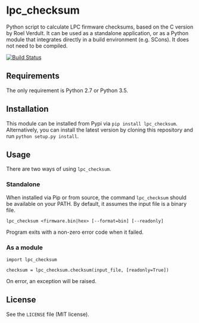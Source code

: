 # lpc_checksum
Python script to calculate LPC firmware checksums, based on the C version by Roel Verdult. It can be used as a standalone application, or as a Python module that integrates directly in a build environment (e.g. SCons). It does not need to be compiled.

[![Build Status](https://travis-ci.org/basilfx/lpc_checksum.svg?branch=master)](https://travis-ci.org/basilfx/lpc_checksum)

## Requirements
The only requirement is Python 2.7 or Python 3.5.

## Installation
This module can be installed from Pypi via `pip install lpc_checksum`. Alternatively, you can install the latest version by cloning this repository and run `python setup.py install`.

## Usage
There are two ways of using `lpc_checksum`.

### Standalone
When installed via Pip or from source, the command `lpc_checksum` should be available on your PATH. By default, it assumes the input file is a binary file.

`lpc_checksum <firmware.bin|hex> [--format=bin] [--readonly]`

Program exits with a non-zero error code when it failed.

### As a module
```
import lpc_checksum

checksum = lpc_checksum.checksum(input_file, [readonly=True])
```

On error, an exception will be raised.

## License
See the `LICENSE` file (MIT license).
